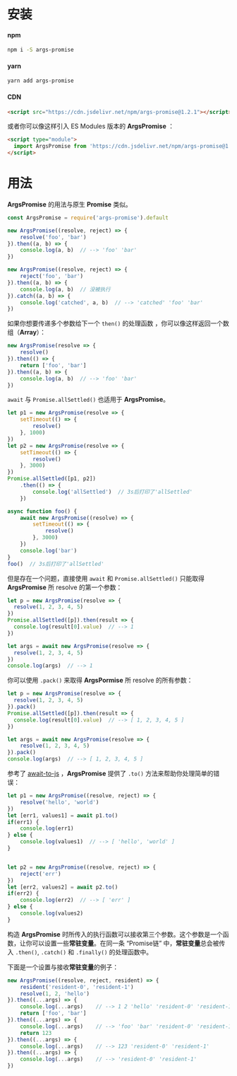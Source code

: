 # 安装

#### npm

```bash
npm i -S args-promise
```

#### yarn

```bash
yarn add args-promise
```



#### CDN

```html
<script src="https://cdn.jsdelivr.net/npm/args-promise@1.2.1"></script>
```

或者你可以像这样引入 ES Modules 版本的 **ArgsPromise** ：

```html
<script type="module">
  import ArgsPromise from 'https://cdn.jsdelivr.net/npm/args-promise@1.2.1/dist/ArgsPromise.esm.min.js'
</script>
```





# 用法

**ArgsPromise** 的用法与原生 **Promise** 类似。 

```javascript
const ArgsPromise = require('args-promise').default

new ArgsPromise((resolve, reject) => {
    resolve('foo', 'bar')
}).then((a, b) => {
    console.log(a, b)  // --> 'foo' 'bar'
})

new ArgsPromise((resolve, reject) => {
    reject('foo', 'bar')
}).then((a, b) => {
    console.log(a, b)  // 没被执行
}).catch((a, b) => {
    console.log('catched', a, b)  // --> 'catched' 'foo' 'bar'
})
```



如果你想要传递多个参数给下一个 `then()` 的处理函数 ，你可以像这样返回一个数组（**Array**）：

```javascript
new ArgsPromise(resolve => {
    resolve()
}).then(() => {
    return ['foo', 'bar']
}).then((a, b) => {
    console.log(a, b)  // --> 'foo' 'bar'
})
```



`await` 与 `Promise.allSettled()` 也适用于 **ArgsPromise**。

```javascript
let p1 = new ArgsPromise(resolve => {
    setTimeout(() => {
        resolve()
    }, 1000)
})
let p2 = new ArgsPromise(resolve => {
    setTimeout(() => {
        resolve()
    }, 3000)
})
Promise.allSettled([p1, p2])
    .then(() => {
        console.log('allSettled')  // 3s后打印了'allSettled'
    })
```

```javascript
async function foo() {
    await new ArgsPromise((resolve) => {
        setTimeout(() => {
            resolve()
        }, 3000)
    })
    console.log('bar')
}
foo()  // 3s后打印了'allSettled'
```

但是存在一个问题，直接使用 `await`  和 `Promise.allSettled()` 只能取得 **ArgsPromise** 所 resolve 的第一个参数：

```javascript
let p = new ArgsPromise(resolve => {
  resolve(1, 2, 3, 4, 5)
})
Promise.allSettled([p]).then(result => {
  console.log(result[0].value)  // --> 1
})

let args = await new ArgsPromise(resolve => {
  resolve(1, 2, 3, 4, 5)
})
console.log(args)  // --> 1
```

你可以使用 `.pack()` 来取得 **ArgsPormise** 所 resolve 的所有参数：

```javascript
let p = new ArgsPromise(resolve => {
  resolve(1, 2, 3, 4, 5)
}).pack()
Promise.allSettled([p]).then(result => {
  console.log(result[0].value)  // --> [ 1, 2, 3, 4, 5 ]
})

let args = await new ArgsPromise(resolve => {
	resolve(1, 2, 3, 4, 5)
}).pack()
console.log(args)  // --> [ 1, 2, 3, 4, 5 ]
```



参考了 [await-to-js](https://www.npmjs.com/package/await-to-js) ，**ArgsPromise** 提供了 `.to()` 方法来帮助你处理简单的错误：

```javascript
let p1 = new ArgsPromise((resolve, reject) => {
	resolve('hello', 'world')
})
let [err1, values1] = await p1.to()
if(err1) {
	console.log(err1)
} else {
	console.log(values1)  // --> [ 'hello', 'world' ]
}


let p2 = new ArgsPromise((resolve, reject) => {
	reject('err')
})
let [err2, values2] = await p2.to()
if(err2) {
	console.log(err2)  // --> [ 'err' ]
} else {
	console.log(values2)
}
```



构造 **ArgsPromise** 时所传入的执行函数可以接收第三个参数。这个参数是一个函数，让你可以设置一些**常驻变量**。在同一条 “Promise链” 中，**常驻变量**总会被传入 `.then()`, `.catch()` 和 `.finally()` 的处理函数中。

下面是一个设置与接收**常驻变量**的例子：

```javascript
new ArgsPromise((resolve, reject, resident) => {
    resident('resident-0', 'resident-1')
    resolve(1, 2, 'hello')
}).then((...args) => {
    console.log(...args)    // --> 1 2 'hello' 'resident-0' 'resident-1'
    return ['foo', 'bar']
}).then((...args) => {
    console.log(...args)    // --> 'foo' 'bar' 'resident-0' 'resident-1'
    return 123
}).then((...args) => {
    console.log(...args)    // --> 123 'resident-0' 'resident-1'
}).then((...args) => {
    console.log(...args)    // --> 'resident-0' 'resident-1'
})
```

